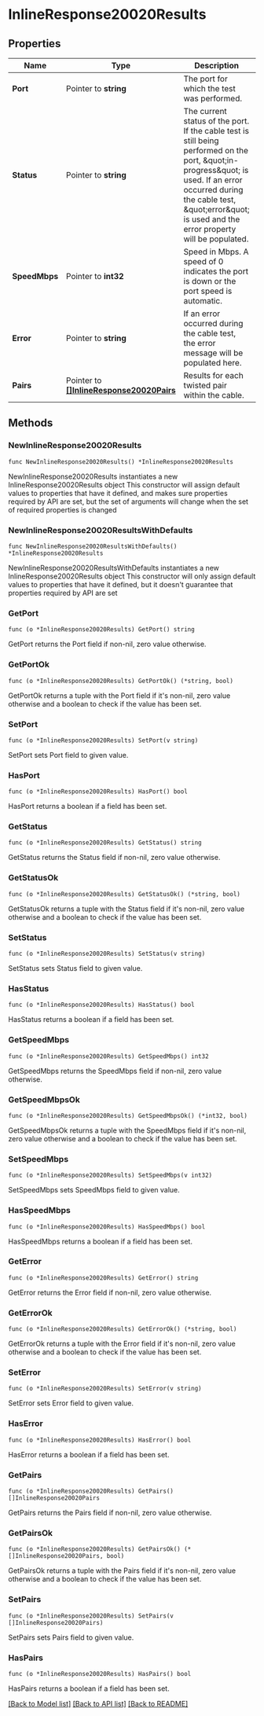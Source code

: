# InlineResponse20020Results

## Properties

Name | Type | Description | Notes
------------ | ------------- | ------------- | -------------
**Port** | Pointer to **string** | The port for which the test was performed. | [optional] 
**Status** | Pointer to **string** | The current status of the port. If the cable test is still being performed on the port, \&quot;in-progress\&quot; is used. If an error occurred during the cable test, \&quot;error\&quot; is used and the error property will be populated. | [optional] 
**SpeedMbps** | Pointer to **int32** | Speed in Mbps.  A speed of 0 indicates the port is down or the port speed is automatic. | [optional] 
**Error** | Pointer to **string** | If an error occurred during the cable test, the error message will be populated here. | [optional] 
**Pairs** | Pointer to [**[]InlineResponse20020Pairs**](InlineResponse20020Pairs.md) | Results for each twisted pair within the cable. | [optional] 

## Methods

### NewInlineResponse20020Results

`func NewInlineResponse20020Results() *InlineResponse20020Results`

NewInlineResponse20020Results instantiates a new InlineResponse20020Results object
This constructor will assign default values to properties that have it defined,
and makes sure properties required by API are set, but the set of arguments
will change when the set of required properties is changed

### NewInlineResponse20020ResultsWithDefaults

`func NewInlineResponse20020ResultsWithDefaults() *InlineResponse20020Results`

NewInlineResponse20020ResultsWithDefaults instantiates a new InlineResponse20020Results object
This constructor will only assign default values to properties that have it defined,
but it doesn't guarantee that properties required by API are set

### GetPort

`func (o *InlineResponse20020Results) GetPort() string`

GetPort returns the Port field if non-nil, zero value otherwise.

### GetPortOk

`func (o *InlineResponse20020Results) GetPortOk() (*string, bool)`

GetPortOk returns a tuple with the Port field if it's non-nil, zero value otherwise
and a boolean to check if the value has been set.

### SetPort

`func (o *InlineResponse20020Results) SetPort(v string)`

SetPort sets Port field to given value.

### HasPort

`func (o *InlineResponse20020Results) HasPort() bool`

HasPort returns a boolean if a field has been set.

### GetStatus

`func (o *InlineResponse20020Results) GetStatus() string`

GetStatus returns the Status field if non-nil, zero value otherwise.

### GetStatusOk

`func (o *InlineResponse20020Results) GetStatusOk() (*string, bool)`

GetStatusOk returns a tuple with the Status field if it's non-nil, zero value otherwise
and a boolean to check if the value has been set.

### SetStatus

`func (o *InlineResponse20020Results) SetStatus(v string)`

SetStatus sets Status field to given value.

### HasStatus

`func (o *InlineResponse20020Results) HasStatus() bool`

HasStatus returns a boolean if a field has been set.

### GetSpeedMbps

`func (o *InlineResponse20020Results) GetSpeedMbps() int32`

GetSpeedMbps returns the SpeedMbps field if non-nil, zero value otherwise.

### GetSpeedMbpsOk

`func (o *InlineResponse20020Results) GetSpeedMbpsOk() (*int32, bool)`

GetSpeedMbpsOk returns a tuple with the SpeedMbps field if it's non-nil, zero value otherwise
and a boolean to check if the value has been set.

### SetSpeedMbps

`func (o *InlineResponse20020Results) SetSpeedMbps(v int32)`

SetSpeedMbps sets SpeedMbps field to given value.

### HasSpeedMbps

`func (o *InlineResponse20020Results) HasSpeedMbps() bool`

HasSpeedMbps returns a boolean if a field has been set.

### GetError

`func (o *InlineResponse20020Results) GetError() string`

GetError returns the Error field if non-nil, zero value otherwise.

### GetErrorOk

`func (o *InlineResponse20020Results) GetErrorOk() (*string, bool)`

GetErrorOk returns a tuple with the Error field if it's non-nil, zero value otherwise
and a boolean to check if the value has been set.

### SetError

`func (o *InlineResponse20020Results) SetError(v string)`

SetError sets Error field to given value.

### HasError

`func (o *InlineResponse20020Results) HasError() bool`

HasError returns a boolean if a field has been set.

### GetPairs

`func (o *InlineResponse20020Results) GetPairs() []InlineResponse20020Pairs`

GetPairs returns the Pairs field if non-nil, zero value otherwise.

### GetPairsOk

`func (o *InlineResponse20020Results) GetPairsOk() (*[]InlineResponse20020Pairs, bool)`

GetPairsOk returns a tuple with the Pairs field if it's non-nil, zero value otherwise
and a boolean to check if the value has been set.

### SetPairs

`func (o *InlineResponse20020Results) SetPairs(v []InlineResponse20020Pairs)`

SetPairs sets Pairs field to given value.

### HasPairs

`func (o *InlineResponse20020Results) HasPairs() bool`

HasPairs returns a boolean if a field has been set.


[[Back to Model list]](../README.md#documentation-for-models) [[Back to API list]](../README.md#documentation-for-api-endpoints) [[Back to README]](../README.md)


